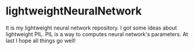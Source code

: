 # lightweightNeuralNetwork
It is my lightweight neural network repository.
I got some ideas about lightweight PIL. PIL is a way to computes neural network's parameters.
At last I hope all things go well!
